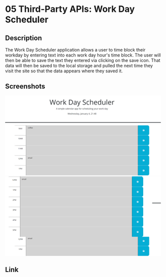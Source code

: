 # 05 Third-Party APIs: Work Day Scheduler

## Description

The Work Day Scheduler application allows a user to time block their workday by entering text into each work day hour's time block.  The user will then be able to save the text they entered via clicking on the save icon.  That data will then be saved to the local storage and pulled the next time they visit the site so that the data appears where they saved it.

## Screenshots

![screenshot1](./Assets/Readme%20Images/screenshot1.png)
![screenshot2](./Assets/Readme%20Images/screenshot2.png)

## Link
